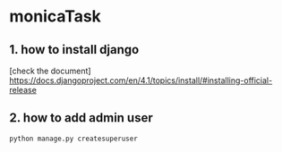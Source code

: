 # monicaTask

## 1. how to install django

[check the document] https://docs.djangoproject.com/en/4.1/topics/install/#installing-official-release

## 2. how to add admin user

`python manage.py createsuperuser
`
